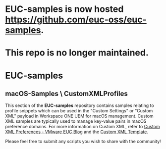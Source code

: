 # EUC-samples is now hosted https://github.com/euc-oss/euc-samples.
# This repo is no longer maintained.

# EUC-samples

## macOS-Samples \ CustomXMLProfiles
This section of the **EUC-samples** repository contains samples relating to profile snippets which can be used in the "Custom Settings" or "Custom XML" payload in Workspace ONE UEM for macOS management.  Custom XML samples are typically used to manage key-value pairs in macOS preference domains.  For more information on Custom XML, refer to [Custom XML Preferences - VMware EUC Blog](https://blogs.vmware.com/euc/2017/06/xml-preferences.html) and the [Custom XML Template](https://github.com/vmware-samples/euc-samples/blob/master/macOS-Samples/CustomXMLProfiles/CustomXMLTemplate.md).


Please feel free to submit any scripts you wish to share with the community!

